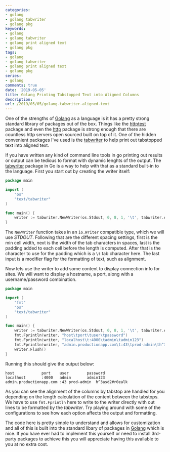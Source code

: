 ```yaml
---
categories:
- golang
- golang tabwriter
- golang pkg
keywords:
- golang
- golang tabwriter
- golang print aligned text
- golang pkg
tags:
- golang
- golang tabwriter
- golang print aligned text
- golang pkg
series:
- golang
comments: true
date: '2019-05-05'
title: Golang Printing Tabstopped Text into Aligned Columns
description:
url: /2019/05/05/golang-tabwriter-aligned-text
---
```

One of the strengths of [Golang][golang] as a language is it has a pretty strong standard
library of packages out of the box. Things like the [httptest][httptest] package and
even the [http][http] package is strong enough that there are countless http servers
open sourced built on top of it. One of the hidden convenient packages I've used is
the [tabwriter][tabwriter] to help print out tabstopped text into aligned text.
<!--more-->

If you have written any kind of command line tools in go printing out results or output
can be tedious to format with dynamic lenghts of the output. The [tabwriter][tabwriter] package
in Go is a way to help with that as a standard built-in to the language. First you start out
by creating the writer itself:

```go
package main

import (
	"os"
	"text/tabwriter"
)

func main() {
	writer := tabwriter.NewWriter(os.Stdout, 0, 8, 1, '\t', tabwriter.AlignRight)
}
```

The `NewWriter` function takes in an `io.Writer` compatible type, which we will use _STDOUT_.
Following that are the different spacing settings, first is the min cell width, next is the
width of the tab characters in spaces, last is the padding added to each cell before the length
is computed. After that is the character to use for the padding which is a `\t` tab character
here. The last input is a modifier flag for the formatting of text, such as alignment.

Now lets use the writer to add some content to display connection info for sites. We will want
to display a hostname, a port, along with a username/password combination.

```go
package main

import (
	"fmt"
	"os"
	"text/tabwriter"
)

func main() {
	writer := tabwriter.NewWriter(os.Stdout, 0, 8, 1, '\t', tabwriter.AlignRight)
	fmt.Fprintln(writer, "host\tport\tuser\tpassword")
	fmt.Fprintln(writer, "localhost\t:4000\tadmin\tadmin123")
	fmt.Fprintln(writer, "admin.productionapp.com\t:43\tprod-admin\th^3asd2#r0ealk")
	writer.Flush()
}
```

Running this should give the output below:

```
host			port	user		password
localhost		:4000	admin		admin123
admin.productionapp.com	:43	prod-admin	h^3asd2#r0ealk
```

As you can see the alignment of the columns by tabstop are handled for you depending on the
length calculation of the content between the tabstops. We have to use `fmt.Fprintln` here
to write to the writer directly with out lines to be formatted by the _tabwriter_. Try
playing around with some of the configurations to see how each option affects the output
and formatting.

The code here is pretty simple to understand and allows for customization and all of this is
built into the standard libary of packages in [Golang][golang] which is nice. If you have ever
had to implement this yourself or need to install 3rd-party packages to achieve this you will
appreciate having this available to you at no extra cost.

[golang]: https://golang.org
[http]: https://golang.org/pkg/net/http
[httptest]: https://golang.org/pkg/net/http/httptest/
[tabwriter]: https://golang.org/pkg/text/tabwriter/
